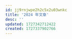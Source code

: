 ```yaml
---
id: jj9rnjwpe2h2c5x2u03wnkc
title: '2024 年文章'
desc: ''
updated: 1727342712422
created: 1727337902766
---
```


